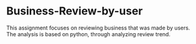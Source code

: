 # Business-Review-by-user
This assignment focuses on reviewing business that was made by users. The analysis is based on python, through analyzing review trend.
